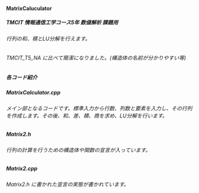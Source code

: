 #### MatrixCaluculator
##### TMCIT 情報通信工学コース5年 数値解析 課題用
###### 行列の和、積とLU分解を行えます。
###### TMCIT_T5_NA に比べて簡潔になりました。(構造体の名前が分かりやすい等)
##### 各コード紹介
##### MatrixCalculator.cpp
###### メイン部となるコードです。標準入力から行数、列数と要素を入力し、その行列を作成します。その後、和、差、積、商を求め、LU分解を行います。
##### Matrix2.h
###### 行列の計算を行うための構造体や関数の宣言が入っています。
##### Matrix2.cpp
###### Matrix2.h に書かれた宣言の実態が書かれています。
